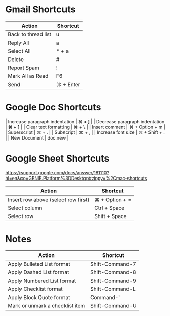 
# Gmail Shortcuts

| Action                     | Shortcut   |
| ---------------------------- | ------------ |
| Back to thread list        | u          |
| Reply All                  | a          |
| Select All                 | * + a      |
| Delete                     | #          |
| Report Spam                | !          |
| Mark All as Read           | F6         |
| Send                       | ⌘ + Enter |

# Google Doc Shortcuts

| Increase paragraph indentation | **⌘ + ]**      |
| Decrease paragraph indentation | **⌘ + [**      |
| Clear text formatting          | ⌘ + \          |
| Insert comment                 | ⌘ + Option + m |
| Superscript                    | ⌘ + .          |
| Subscript                      | ⌘ + ,          |
| Increase font size             | ⌘ + Shift + .  |
| New Document                   | doc.new         |

# Google Sheet Shortcuts
https://support.google.com/docs/answer/181110?hl=en&co=GENIE.Platform%3DDesktop#zippy=%2Cmac-shortcuts

| Action                              | Shortcut         |
| ----------------------------------- | ---------------- |
| Insert row above (select row first) | ⌘ + Option + =   |
| Select column                       | Ctrl + Space     |
| Select row                          | Shift + Space    |

# Notes

| Action                        | Shortcut      |
| ----------------------------- | ------------- |
| Apply Bulleted List format    | Shift-Command-7 |
| Apply Dashed List format      | Shift-Command-8 |
| Apply Numbered List format    | Shift-Command-9 |
| Apply Checklist format        | Shift-Command-L |
| Apply Block Quote format      | Command-'      |
| Mark or unmark a checklist item | Shift-Command-U |